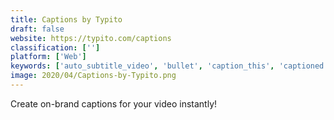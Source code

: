 ```yaml
---
title: Captions by Typito
draft: false 
website: https://typito.com/captions
classification: ['']
platform: ['Web']
keywords: ['auto_subtitle_video', 'bullet', 'caption_this', 'captioned', 'do_people_say', 'langolin', 'quicc', 'quik_by_gopro', 'subtly', 'talk_to_ri', 'veed_subtitle', 'videolicious', 'waymark', 'zubtitle', 'gsubs']
image: 2020/04/Captions-by-Typito.png
---
```

Create on-brand captions for your video instantly!